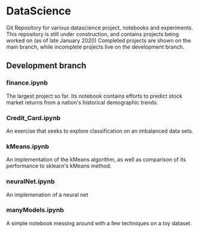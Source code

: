 # DataScience
Git Repository for various datascience project, notebooks and experiments.
This repository is still under construction, and contains projects being worked on (as of late January 2020)
Completed projects are shown on the main branch, while incomplete projects live on the development branch.

## Development branch
### finance.ipynb
The largest project so far. Its notebook contains efforts to predict stock market returns from a nation's historical demographic trends.

### Credit_Card.ipynb
An exercise that seeks to explore classification on an imbalanced data sets.

### kMeans.ipynb
An implementation of the kMeans algorithm, as well as comparison of its performance to sklearn's kMeans method.

### neuralNet.ipynb
An implemenation of a neural net

### manyModels.ipynb
A simple notebook messing around with a few techniques on a toy dataset.
